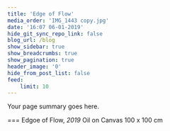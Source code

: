 ```yaml
---
title: 'Edge of Flow'
media_order: 'IMG_1443 copy.jpg'
date: '16:07 06-01-2019'
hide_git_sync_repo_link: false
blog_url: /blog
show_sidebar: true
show_breadcrumbs: true
show_pagination: true
header_image: '0'
hide_from_post_list: false
feed:
    limit: 10
---
```


Your page summary goes here.

===
Edgoe of Flow, _2019_ 
Oil on Canvas 
100 x 100 cm
